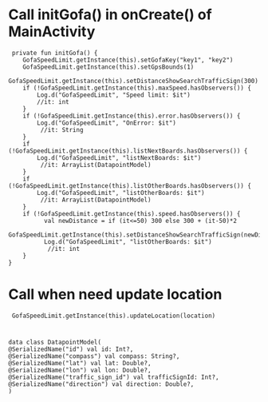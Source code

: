 # Call initGofa() in onCreate() of MainActivity

     private fun initGofa() {
        GofaSpeedLimit.getInstance(this).setGofaKey("key1", "key2")
        GofaSpeedLimit.getInstance(this).setGpsBounds(1)
        GofaSpeedLimit.getInstance(this).setDistanceShowSearchTrafficSign(300)
        if (!GofaSpeedLimit.getInstance(this).maxSpeed.hasObservers()) { 
            Log.d("GofaSpeedLimit", "Speed limit: $it")
            //it: int
        }
        if (!GofaSpeedLimit.getInstance(this).error.hasObservers()) {
            Log.d("GofaSpeedLimit", "OnError: $it")
             //it: String
        }
        if (!GofaSpeedLimit.getInstance(this).listNextBoards.hasObservers()) {
            Log.d("GofaSpeedLimit", "listNextBoards: $it")
             //it: ArrayList(DatapointModel)
        }
        if (!GofaSpeedLimit.getInstance(this).listOtherBoards.hasObservers()) {
            Log.d("GofaSpeedLimit", "listOtherBoards: $it")
             //it: ArrayList(DatapointModel)
        }
        if (!GofaSpeedLimit.getInstance(this).speed.hasObservers()) {
              val newDistance = if (it<=50) 300 else 300 + (it-50)*2
              GofaSpeedLimit.getInstance(this).setDistanceShowSearchTrafficSign(newDistance)
              Log.d("GofaSpeedLimit", "listOtherBoards: $it")
               //it: int
        }
    }

# Call when need update location 
     GofaSpeedLimit.getInstance(this).updateLocation(location)

# 
    data class DatapointModel(
    @SerializedName("id") val id: Int?,
    @SerializedName("compass") val compass: String?,
    @SerializedName("lat") val lat: Double?,
    @SerializedName("lon") val lon: Double?,
    @SerializedName("traffic_sign_id") val trafficSignId: Int?,
    @SerializedName("direction") val direction: Double?,
    )
